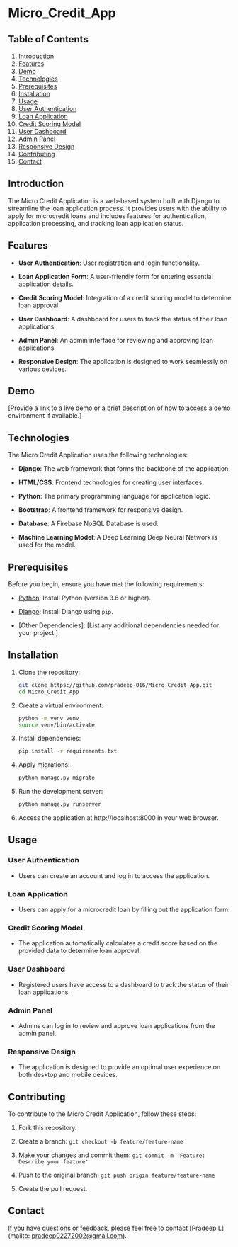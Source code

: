 # Micro_Credit_App

## Table of Contents

1. [Introduction](#introduction)
2. [Features](#features)
3. [Demo](#demo)
4. [Technologies](#technologies)
5. [Prerequisites](#prerequisites)
6. [Installation](#installation)
7. [Usage](#usage)
8. [User Authentication](#user-authentication)
9. [Loan Application](#loan-application)
10. [Credit Scoring Model](#credit-scoring-model)
11. [User Dashboard](#user-dashboard)
12. [Admin Panel](#admin-panel)
13. [Responsive Design](#responsive-design)
14. [Contributing](#contributing)
15. [Contact](#contact)

## Introduction

The Micro Credit Application is a web-based system built with Django to streamline the loan application process. It provides users with the ability to apply for microcredit loans and includes features for authentication, application processing, and tracking loan application status.

## Features

- **User Authentication**: User registration and login functionality.

- **Loan Application Form**: A user-friendly form for entering essential application details.

- **Credit Scoring Model**: Integration of a credit scoring model to determine loan approval.

- **User Dashboard**: A dashboard for users to track the status of their loan applications.

- **Admin Panel**: An admin interface for reviewing and approving loan applications.

- **Responsive Design**: The application is designed to work seamlessly on various devices.

## Demo

[Provide a link to a live demo or a brief description of how to access a demo environment if available.]

## Technologies

The Micro Credit Application uses the following technologies:

- **Django**: The web framework that forms the backbone of the application.

- **HTML/CSS**: Frontend technologies for creating user interfaces.

- **Python**: The primary programming language for application logic.

- **Bootstrap**: A frontend framework for responsive design.

- **Database**: A Firebase NoSQL Database is used.

- **Machine Learning Model**: A Deep Learning Deep Neural Network is used for the model.

## Prerequisites

Before you begin, ensure you have met the following requirements:

- [Python](https://www.python.org/downloads/): Install Python (version 3.6 or higher).

- [Django](https://docs.djangoproject.com/en/stable/intro/install/): Install Django using `pip`.

- [Other Dependencies]: [List any additional dependencies needed for your project.]

## Installation

1. Clone the repository:

   ```bash
   git clone https://github.com/pradeep-016/Micro_Credit_App.git
   cd Micro_Credit_App
   ```

2. Create a virtual environment:

   ```bash
   python -m venv venv
   source venv/bin/activate
   ```

3. Install dependencies:

   ```bash
   pip install -r requirements.txt
   ```

4. Apply migrations:

   ```bash
   python manage.py migrate
   ```

5. Run the development server:

   ```bash
   python manage.py runserver
   ```

6. Access the application at http://localhost:8000 in your web browser.

## Usage

### User Authentication

- Users can create an account and log in to access the application.

### Loan Application

- Users can apply for a microcredit loan by filling out the application form.

### Credit Scoring Model

- The application automatically calculates a credit score based on the provided data to determine loan approval.

### User Dashboard

- Registered users have access to a dashboard to track the status of their loan applications.

### Admin Panel

- Admins can log in to review and approve loan applications from the admin panel.

### Responsive Design

- The application is designed to provide an optimal user experience on both desktop and mobile devices.

## Contributing

To contribute to the Micro Credit Application, follow these steps:

1. Fork this repository.

2. Create a branch: `git checkout -b feature/feature-name`

3. Make your changes and commit them: `git commit -m 'Feature: Describe your feature'`

4. Push to the original branch: `git push origin feature/feature-name`

5. Create the pull request.

## Contact

If you have questions or feedback, please feel free to contact [Pradeep L](mailto: pradeep02272002@gmail.com).


